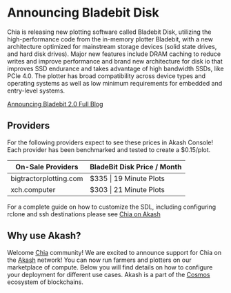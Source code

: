 # Announcing Bladebit Disk

Chia is releasing new plotting software called Bladebit Disk, utilizing the high-performance code from the in-memory plotter Bladebit, with a new architecture optimized for mainstream storage devices (solid state drives, and hard disk drives). Major new features include DRAM caching to reduce writes and improve performance and brand new architecture for disk io that improves SSD endurance and takes advantage of high bandwidth SSDs, like PCIe 4.0. The plotter has broad compatibility across device types and operating systems as well as low minimum requirements for embedded and entry-level systems.

[Announcing Bladebit 2.0 Full Blog](https://www.chia.net/2022/08/08/announcing-bladebit-2.en.html)

## Providers

For the following providers expect to see these prices in Akash Console! Each provider has been benchmarked and tested to create a $0.15/plot. &#x20;

| On-Sale Providers      | BladeBit Disk Price / Month |
| ---------------------- | ------------------------ |
| bigtractorplotting.com | $335 \| 19 Minute Plots   |
| xch.computer           | $303 \| 21 Minute Plots  |

For a complete guide on how to customize the SDL, including configuring rclone and ssh destinations please see [Chia on Akash](https://akash.network/docs/guides/blockchain/chia-on-akash/)

## Why use Akash?

Welcome [Chia](https://www.chia.net/) community! We are excited to announce support for Chia on the [Akash](https://akash.network) network!  You can now run farmers and plotters on our marketplace of compute.  Below you will find details on how to configure your deployment for different use cases.  Akash is a part of the [Cosmos](https://cosmos.network/) ecosystem of blockchains.
